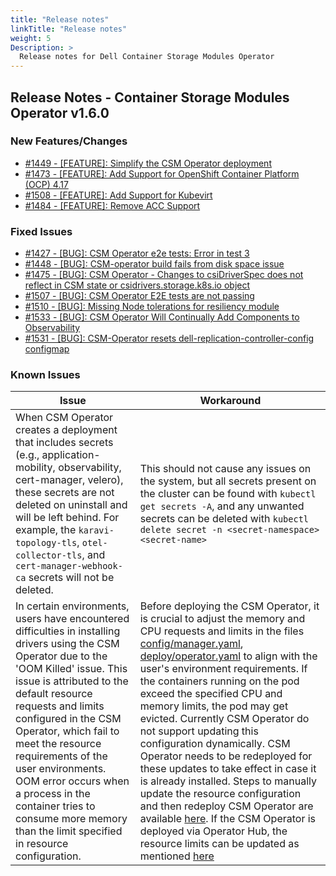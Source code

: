 ```yaml
---
title: "Release notes"
linkTitle: "Release notes"
weight: 5
Description: >
  Release notes for Dell Container Storage Modules Operator
---
```


## Release Notes - Container Storage Modules Operator v1.6.0













### New Features/Changes

- [#1449 - [FEATURE]: Simplify the CSM Operator deployment](https://github.com/dell/csm/issues/1449)
- [#1473 - [FEATURE]: Add Support for OpenShift Container Platform (OCP) 4.17](https://github.com/dell/csm/issues/1473)
- [#1508 - [FEATURE]:  Add Support for Kubevirt](https://github.com/dell/csm/issues/1508)
- [#1484 - [FEATURE]: Remove ACC Support](https://github.com/dell/csm/issues/1484)

### Fixed Issues

- [#1427 - [BUG]: CSM Operator e2e tests: Error in test 3](https://github.com/dell/csm/issues/1427)
- [#1448 - [BUG]: CSM-operator build fails from disk space issue](https://github.com/dell/csm/issues/1448)
- [#1475 - [BUG]: CSM Operator - Changes to csiDriverSpec does not reflect in CSM state or csidrivers.storage.k8s.io object](https://github.com/dell/csm/issues/1475)
- [#1507 - [BUG]: CSM Operator E2E tests are not passing](https://github.com/dell/csm/issues/1507)
- [#1510 - [BUG]: Missing Node tolerations for resiliency module](https://github.com/dell/csm/issues/1510)
- [#1533 - [BUG]: CSM Operator Will Continually Add Components to Observability](https://github.com/dell/csm/issues/1533)
- [#1531 - [BUG]: CSM-Operator resets dell-replication-controller-config configmap](https://github.com/dell/csm/issues/1531)

### Known Issues
| Issue | Workaround |
|-------|------------|
| When CSM Operator creates a deployment that includes secrets (e.g., application-mobility, observability, cert-manager, velero), these secrets are not deleted on uninstall and will be left behind. For example, the `karavi-topology-tls`, `otel-collector-tls`, and `cert-manager-webhook-ca` secrets will not be deleted. | This should not cause any issues on the system, but all secrets present on the cluster can be found with `kubectl get secrets -A`, and any unwanted secrets can be deleted with `kubectl delete secret -n <secret-namespace> <secret-name>`|
| In certain environments, users have encountered difficulties in installing drivers using the CSM Operator due to the 'OOM Killed' issue. This issue is attributed to the default resource requests and limits configured in the CSM Operator, which fail to meet the resource requirements of the user environments. OOM error occurs when a process in the container tries to consume more memory than the limit specified in resource configuration.| Before deploying the CSM Operator, it is crucial to adjust the memory and CPU requests and limits in the files [config/manager.yaml](https://github.com/dell/csm-operator/blob/main/config/manager/manager.yaml#L100), [deploy/operator.yaml](https://github.com/dell/csm-operator/blob/main/deploy/operator.yaml#L1330) to align with the user's environment requirements. If the containers running on the pod exceed the specified CPU and memory limits, the pod may get evicted. Currently CSM Operator do not support updating this configuration dynamically. CSM Operator needs to be redeployed for these updates to take effect in case it is already installed. Steps to manually update the resource configuration and then redeploy CSM Operator are available [here](https://dell.github.io/csm-docs/docs/deployment/csmoperator/#installation). If the CSM Operator is deployed via Operator Hub, the resource limits can be updated as mentioned [here](https://dell.github.io/csm-docs/docs/deployment/csmoperator/troubleshooting#how-to-update-resource-limits-for-csm-operator-when-it-is-deployed-using-operator-hub)|